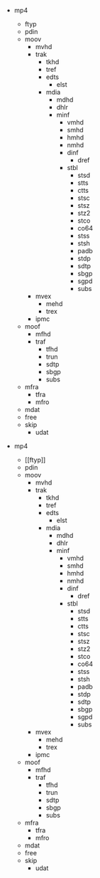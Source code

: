- mp4
	- ftyp
	- pdin
	- moov
		- mvhd
		- trak
			- tkhd
			- tref
			- edts
				- elst
			- mdia
				- mdhd
				- dhlr
				- minf
					- vmhd
					- smhd
					- hmhd
					- nmhd
					- dinf
						- dref
					- stbl
						- stsd
						- stts
						- ctts
						- stsc
						- stsz
						- stz2
						- stco
						- co64
						- stss
						- stsh
						- padb
						- stdp
						- sdtp
						- sbgp
						- sgpd
						- subs
		- mvex
			- mehd
			- trex
		- ipmc
	- moof
		- mfhd
		- traf
			- tfhd
			- trun
			- sdtp
			- sbgp
			- subs
	- mfra
		- tfra
		- mfro
	- mdat
	- free
	- skip
		- udat













- mp4
	- [[ftyp]]
	- pdin
	- moov
		- mvhd
		- trak
			- tkhd
			- tref
			- edts
				- elst
			- mdia
				- mdhd
				- dhlr
				- minf
					- vmhd
					- smhd
					- hmhd
					- nmhd
					- dinf
						- dref
					- stbl
						- stsd
						- stts
						- ctts
						- stsc
						- stsz
						- stz2
						- stco
						- co64
						- stss
						- stsh
						- padb
						- stdp
						- sdtp
						- sbgp
						- sgpd
						- subs
		- mvex
			- mehd
			- trex
		- ipmc
	- moof
		- mfhd
		- traf
			- tfhd
			- trun
			- sdtp
			- sbgp
			- subs
	- mfra
		- tfra
		- mfro
	- mdat
	- free
	- skip
		- udat